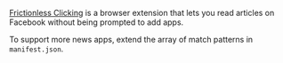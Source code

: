[Frictionless
Clicking](https://chrome.google.com/webstore/detail/ajingfifiphifhhjfmfcpklnphcijocg)
is a browser extension that lets you read articles on Facebook without being
prompted to add apps.

To support more news apps, extend the array of match patterns in
`manifest.json`.
